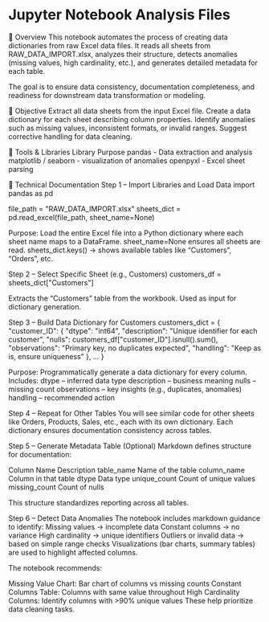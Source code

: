 # Jupyter Notebook Analysis Files

🔹 Overview
This notebook automates the process of creating data dictionaries from raw Excel data files. It reads all sheets from RAW_DATA_IMPORT.xlsx, analyzes their structure, detects anomalies (missing values, high cardinality, etc.), and generates detailed metadata for each table.

The goal is to ensure data consistency, documentation completeness, and readiness for downstream data transformation or modeling.

🔹 Objective
Extract all data sheets from the input Excel file.
Create a data dictionary for each sheet describing column properties.
Identify anomalies such as missing values, inconsistent formats, or invalid ranges.
Suggest corrective handling for data cleaning.

🔹 Tools & Libraries
Library	Purpose
pandas	- Data extraction and analysis
matplotlib / seaborn - visualization of anomalies
openpyxl	- Excel sheet parsing

🔹 Technical Documentation
Step 1 – Import Libraries and Load Data
import pandas as pd

file_path = "RAW_DATA_IMPORT.xlsx"
sheets_dict = pd.read_excel(file_path, sheet_name=None)

Purpose: Load the entire Excel file into a Python dictionary where each sheet name maps to a DataFrame.
sheet_name=None ensures all sheets are read.
sheets_dict.keys() → shows available tables like “Customers”, “Orders”, etc.

Step 2 – Select Specific Sheet (e.g., Customers)
customers_df = sheets_dict["Customers"]

Extracts the “Customers” table from the workbook.
Used as input for dictionary generation.

Step 3 – Build Data Dictionary for Customers
customers_dict = {
    "customer_ID": {
        "dtype": "int64",
        "description": "Unique identifier for each customer",
        "nulls": customers_df["customer_ID"].isnull().sum(),
        "observations": "Primary key, no duplicates expected",
        "handling": "Keep as is, ensure uniqueness"
    },
    ...
}

Purpose: Programmatically generate a data dictionary for every column.
Includes:
dtype – inferred data type
description – business meaning
nulls – missing count
observations – key insights (e.g., duplicates, anomalies)
handling – recommended action

Step 4 – Repeat for Other Tables
You will see similar code for other sheets like Orders, Products, Sales, etc., each with its own dictionary.
Each dictionary ensures documentation consistency across tables.

Step 5 – Generate Metadata Table (Optional)
Markdown defines structure for documentation:

Column Name	          Description
table_name	          Name of the table
column_name	          Column in that table
dtype	                Data type
unique_count	        Count of unique values
missing_count	        Count of nulls

This structure standardizes reporting across all tables.

Step 6 – Detect Data Anomalies
The notebook includes markdown guidance to identify:
Missing values → incomplete data
Constant columns → no variance
High cardinality → unique identifiers
Outliers or invalid data → based on simple range checks
Visualizations (bar charts, summary tables) are used to highlight affected columns.


The notebook recommends:

Missing Value Chart: Bar chart of columns vs missing counts
Constant Columns Table: Columns with same value throughout
High Cardinality Columns: Identify columns with >90% unique values
These help prioritize data cleaning tasks.

